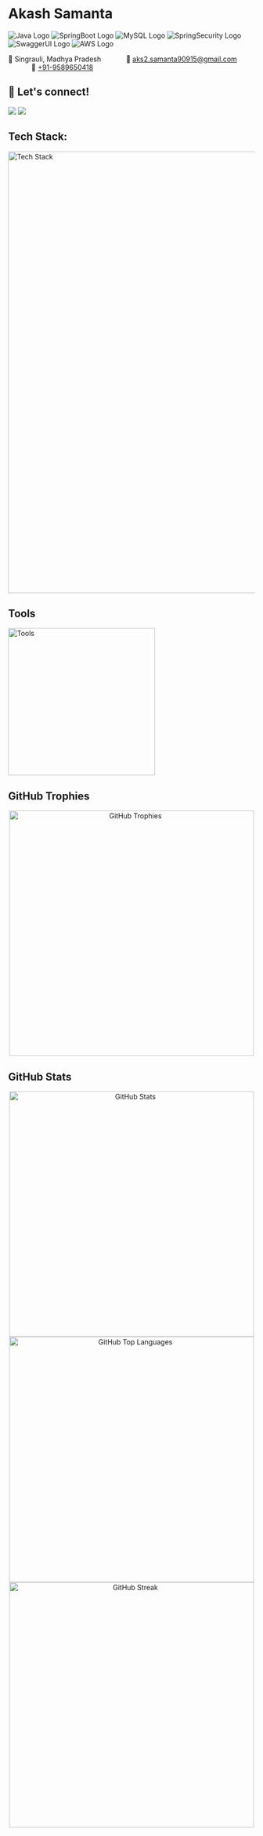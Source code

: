 # Akash Samanta


<img src="https://img.shields.io/badge/Java-%3C%2F%3E-blue" alt="Java Logo" /> <img src="https://img.shields.io/badge/SpringBoot-%3C%2F%3E-green" alt="SpringBoot Logo" /> <img src="https://img.shields.io/badge/MySQL-%3C%2F%3E-blue" alt="MySQL Logo" /> <img src="https://img.shields.io/badge/SpringSecurity-%3C%2F%3E-orange" alt="SpringSecurity Logo" /> <img src="https://img.shields.io/badge/SwaggerUI-%3C%2F%3E-green" alt="SwaggerUI Logo" /> <img src="https://img.shields.io/badge/AWS-%3C%2F%3E-yellow" alt="AWS Logo" />

📍 Singrauli, Madhya Pradesh &nbsp;&nbsp;&nbsp;&nbsp;&nbsp;&nbsp;&nbsp;&nbsp;&nbsp;&nbsp;&nbsp;&nbsp;📧 [aks2.samanta90915@gmail.com](mailto:aks2.samanta90915@gmail.com) &nbsp;&nbsp;&nbsp;&nbsp;&nbsp;&nbsp;&nbsp;&nbsp;&nbsp;&nbsp;&nbsp;&nbsp;📱 [+91-9589650418](tel:+919589650418)


## 🚀 Let's connect!
[<img src="https://img.icons8.com/material/74/976789/linkedin.png"/>](https://www.linkedin.com/in/akash-samanta/) 
[<img src="https://img.icons8.com/material/74/976789/portfolio.png"/>](https://akash-samanta.github.io/)



## Tech Stack:

<p >
  <img src="https://skillicons.dev/icons?i=js,html,css,angular,bootstrap,typescript,java,mysql,spring,hibernate,netlify,maven,aws" alt="Tech Stack" width="900"/>
</p>

## Tools
<p >
  <img src="https://skillicons.dev/icons?i=git,vscode,eclipse,github" alt="Tools" width="300"/>
</p>

## GitHub Trophies
<p align="center">
  <img src="https://github-profile-trophy.vercel.app/?username=akash-samanta-ctgti&theme=radical&no-frame=false&no-bg=false&margin-w=5" alt="GitHub Trophies" width="500"/>
</p>

## GitHub Stats
<p align="center">
  <img src="https://github-readme-stats.vercel.app/api?username=akash-samanta-ctgti&theme=react&hide_border=false&include_all_commits=true&count_private=true" alt="GitHub Stats" width="500"/>
  <img src="https://github-readme-stats.vercel.app/api/top-langs/?username=akash-samanta-ctgti&theme=react&hide_border=false&include_all_commits=true&count_private=true&layout=compact" alt="GitHub Top Languages" width="500"/>
  <img src="https://github-readme-streak-stats.herokuapp.com/?user=akash-samanta-ctgti&theme=react&hide_border=false" alt="GitHub Streak" width="500"/>
</p>
